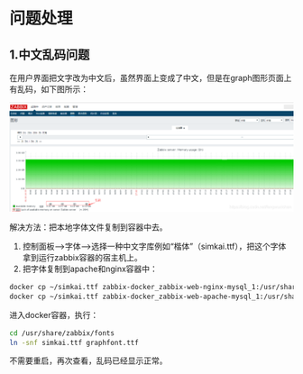 # 问题处理

## 1.中文乱码问题
在用户界面把文字改为中文后，虽然界面上变成了中文，但是在graph图形页面上有乱码，如下图所示：

![](https://github.com/tianxuanling/txl-glory/blob/master/docker/zabbix/images/luanma.png)

解决方法：把本地字体文件复制到容器中去。

1. 控制面板–>字体–>选择一种中文字库例如“楷体”（simkai.ttf），把这个字体拿到运行zabbix容器的宿主机上。
2. 把字体复制到apache和nginx容器中：

```bash
docker cp ~/simkai.ttf zabbix-docker_zabbix-web-nginx-mysql_1:/usr/share/zabbix/fonts/
docker cp ~/simkai.ttf zabbix-docker_zabbix-web-apache-mysql_1:/usr/share/zabbix/fonts/
```

进入docker容器，执行：

```bash
cd /usr/share/zabbix/fonts
ln -snf simkai.ttf graphfont.ttf
```
不需要重启，再次查看，乱码已经显示正常。
